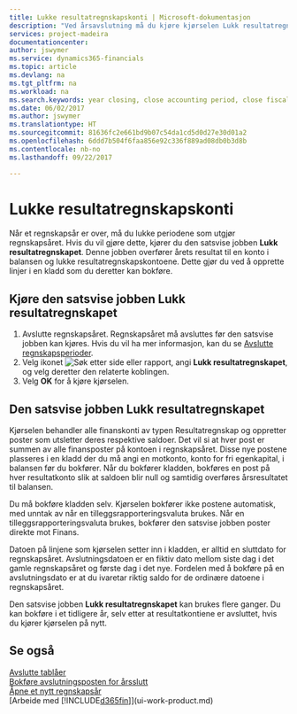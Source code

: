 ```yaml
---
title: Lukke resultatregnskapskonti | Microsoft-dokumentasjon
description: "Ved årsavslutning må du kjøre kjørselen Lukk resultatregnskapet for å lukke regnskapsperiodene som utgjør regnskapsåret."
services: project-madeira
documentationcenter: 
author: jswymer
ms.service: dynamics365-financials
ms.topic: article
ms.devlang: na
ms.tgt_pltfrm: na
ms.workload: na
ms.search.keywords: year closing, close accounting period, close fiscal year, bank account detailed trial balance
ms.date: 06/02/2017
ms.author: jswymer
ms.translationtype: HT
ms.sourcegitcommit: 81636fc2e661bd9b07c54da1cd5d0d27e30d01a2
ms.openlocfilehash: 6ddd7b504f6faa856e92c336f889ad08db0b3d8b
ms.contentlocale: nb-no
ms.lasthandoff: 09/22/2017

---
```

# <a name="how-to-close-income-statement-accounts"></a>Lukke resultatregnskapskonti
Når et regnskapsår er over, må du lukke periodene som utgjør regnskapsåret. Hvis du vil gjøre dette, kjører du den satsvise jobben **Lukk resultatregnskapet**. Denne jobben overfører årets resultat til en konto i balansen og lukke resultatregnskapskontoene. Dette gjør du ved å opprette linjer i en kladd som du deretter kan bokføre.

## <a name="to-run-the-close-income-statement-batch-job"></a>Kjøre den satsvise jobben Lukk resultatregnskapet
1. Avslutte regnskapsåret. Regnskapsåret må avsluttes før den satsvise jobben kan kjøres. Hvis du vil ha mer informasjon, kan du se [Avslutte regnskapsperioder](year-close-account-periods.md).
2. Velg ikonet ![Søk etter side eller rapport](media/ui-search/search_small.png "Ikonet Søk etter side eller rapport"), angi **Lukk resultatregnskapet**, og velg deretter den relaterte koblingen.
3. Velg **OK** for å kjøre kjørselen.

## <a name="about-the-close-income-statement-batch-job"></a>Den satsvise jobben Lukk resultatregnskapet
Kjørselen behandler alle finanskonti av typen Resultatregnskap og oppretter poster som utsletter deres respektive saldoer. Det vil si at hver post er summen av alle finansposter på kontoen i regnskapsåret. Disse nye postene plasseres i en kladd der du må angi en motkonto, konto for fri egenkapital, i balansen før du bokfører. Når du bokfører kladden, bokføres en post på hver resultatkonto slik at saldoen blir null og samtidig overføres årsresultatet til balansen.

Du må bokføre kladden selv. Kjørselen bokfører ikke postene automatisk, med unntak av når en tilleggsrapporteringsvaluta brukes. Når en tilleggsrapporteringsvaluta brukes, bokfører den satsvise jobben poster direkte mot Finans.

Datoen på linjene som kjørselen setter inn i kladden, er alltid en sluttdato for regnskapsåret. Avslutningsdatoen er en fiktiv dato mellom siste dag i det gamle regnskapsåret og første dag i det nye. Fordelen med å bokføre på en avslutningsdato er at du ivaretar riktig saldo for de ordinære datoene i regnskapsåret.

Den satsvise jobben **Lukk resultatregnskapet** kan brukes flere ganger. Du kan bokføre i et tidligere år, selv etter at resultatkontiene er avsluttet, hvis du kjører kjørselen på nytt.

## <a name="see-also"></a>Se også
[Avslutte tablåer](year-close-books.md)  
[Bokføre avslutningsposten for årsslutt](year-how-post-year-end-close-entry.md)  
[Åpne et nytt regnskapsår](finance-how-open-new-fiscal-year.md)  
[Arbeide med [!INCLUDE[d365fin](includes/d365fin_md.md)]](ui-work-product.md)


